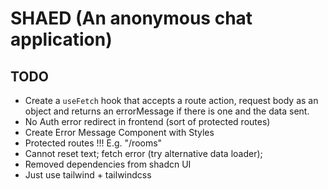 # SHAED (An anonymous chat application)

## TODO
- Create a `useFetch` hook that accepts a route action, request body as an object and returns an errorMessage if there is one and the data sent.
- No Auth error redirect in frontend (sort of protected routes)
- Create Error Message Component with Styles
- Protected routes !!! E.g. "/rooms"
- Cannot reset text; fetch error (try alternative data loader);
- Removed dependencies from shadcn UI
- Just use tailwind + tailwindcss